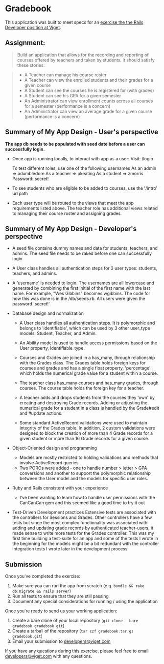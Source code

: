 # Gradebook

This application was built to meet specs for an [exercise the the Rails Developer position at Viget](https://github.com/vigetlabs/gradebook).

## Assignment:
> Build an application that allows for the recording and reporting of courses offered by teachers and taken by students. It should satisfy these stories:

> * A Teacher can manage his course roster
> * A Teacher can view the enrolled students and their grades for a given course
> * A Student can see the courses he is registered for (with grades)
> * A Student can see his GPA for a given semester
> * An Administrator can view enrollment counts across all courses for a semester (performance is a concern)
> * An Administrator can view an average grade for a given course (performance is a concern)

## Summary of My App Design - User's perspective
**The app db needs to be populated with seed date before a user can successfully login.**

* Once app is running locally, to interact with app as a user:
    Visit: /login

    To test different roles, use one of the following usernames
      As an admin => adumbledore
      As a teacher => pkeating
      As a student => zmorris
    Password: secret!

* To see students who are eligible to be added to courses, use the '/intro' url path
* Each user type will be routed to the views that meet the app requirements listed above. The teacher role has additional views related to managing their course roster and assigning grades.

## Summary of My App Design - Developer's perspective
* A seed file contains dummy names and data for students, teachers, and admins. The seed file needs to be raked before one can successfully login.

* A User class handles all authentication steps for 3 user types: students, teachers, and admins.

* A 'username' is needed to login. The usernames are all lowercase and generated by combining the first initial of the first name with the last name. For example, "Wes Gibbins" becomes wgibbins. The code for how this was done is in the /db/seeds.rb. All users were given the password 'secret!'

* Database design and normalization
  * A User class handles all authentication steps. It is polymorphic and belongs to 'identifiable', which can be used by 3 other user_type models: Student, Teacher, and Admin.

  * An Ability model is used to handle access permissions based on the User property, identifiable_type.

  * Courses and Grades are joined in a has_many, through relationship with the Grades class. The Grades table holds foreign keys for courses and grades and has a single float property, 'percentage' which holds the numerical grade value for a student within a course.

  * The teacher class has_many courses and has_many grades, through courses. The course table holds the foreign key for a teacher.

  * A teacher adds and drops students from the courses they 'own' by creating and destroying Grade records. Adding or adjusting the numerical grade for a student in a class is handled by the Grade#edit and #update actions.

  * Some standard ActiveRecord validations were used to maintain integrity of the Grades table. In addition, 2 custom validations were designed to block the creation of more than 4 Grade records for a given student or more than 16 Grade records for a given course.

* Object-Oriented design and programming
  * Models are mostly restricted to holding validations and methods that involve ActiveRecord queries
  * Two POROs were added - one to handle number > letter > GPA conversions and another to support the polymorphic relationship between the User model and the models for specific user roles.

* Ruby and Rails consistent with your experience
  * I've been wanting to learn how to handle user permissions with the CanCanCan gem and this seemed like a good time to try it out

* Test-Driven Development practices
  Extensive tests are associated with the controllers for Sessions and Grades. Other controllers have a few tests but since the most complex functionality was associated with adding and updating grade records by authenticated teacher-users, it made sense to write more tests for the Grades controller. This was my first time building a test-suite for an app and some of the tests I wrote in the beginning for the models might be a bit redundant with the controller integration tests I wrote later in the development process.

## Submission

Once you've completed the exercise:

1. Make sure you can run the app from scratch (e.g. `bundle && rake db:migrate && rails server`)
1. Run all tests to ensure that they are still passing
1. Document any special considerations for running / using the application

Once you're ready to send us your working application:

1. Create a bare clone of your local repository (`git clone --bare gradebook gradebook.git`)
1. Create a tarball of the repository (`tar czf gradebook.tar.gz gradebook.git`)
1. Email your submission to developers@viget.com

If you have any questions during this exercise, please feel free to email developers@viget.com with any questions.

